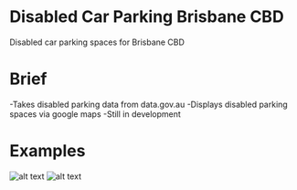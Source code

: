 # Disabled Car Parking Brisbane CBD
Disabled car parking spaces for Brisbane CBD

# Brief
-Takes disabled parking data from data.gov.au
-Displays disabled parking spaces via google maps
-Still in development

# Examples
![alt text](https://raw.githubusercontent.com/spiyer99/disabled-car-parking-brisbane-CBD/master/img/Turbot_st_widescreen.png)
![alt text](https://raw.githubusercontent.com/spiyer99/disabled-car-parking-brisbane-CBD/master/img/wickham_park_widscreen.png)
